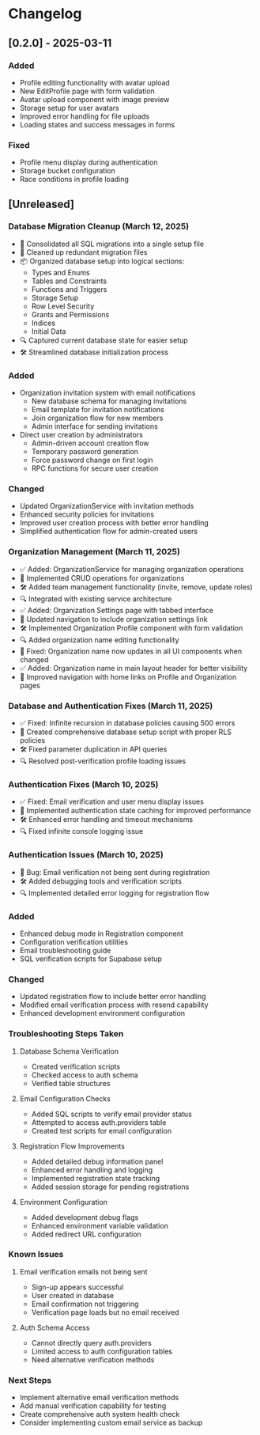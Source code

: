 # Changelog

## [0.2.0] - 2025-03-11

### Added

- Profile editing functionality with avatar upload
- New EditProfile page with form validation
- Avatar upload component with image preview
- Storage setup for user avatars
- Improved error handling for file uploads
- Loading states and success messages in forms

### Fixed

- Profile menu display during authentication
- Storage bucket configuration
- Race conditions in profile loading

## [Unreleased]

### Database Migration Cleanup (March 12, 2025)

- 🔄 Consolidated all SQL migrations into a single setup file
- 🧹 Cleaned up redundant migration files
- 📦 Organized database setup into logical sections:
  - Types and Enums
  - Tables and Constraints
  - Functions and Triggers
  - Storage Setup
  - Row Level Security
  - Grants and Permissions
  - Indices
  - Initial Data
- 🔍 Captured current database state for easier setup
- 🛠️ Streamlined database initialization process

### Added

- Organization invitation system with email notifications
  - New database schema for managing invitations
  - Email template for invitation notifications
  - Join organization flow for new members
  - Admin interface for sending invitations
- Direct user creation by administrators
  - Admin-driven account creation flow
  - Temporary password generation
  - Force password change on first login
  - RPC functions for secure user creation

### Changed

- Updated OrganizationService with invitation methods
- Enhanced security policies for invitations
- Improved user creation process with better error handling
- Simplified authentication flow for admin-created users

### Organization Management (March 11, 2025)

- ✅ Added: OrganizationService for managing organization operations
- 🔄 Implemented CRUD operations for organizations
- 🛠️ Added team management functionality (invite, remove, update roles)
- 🔍 Integrated with existing service architecture
- ✅ Added: Organization Settings page with tabbed interface
- 🔄 Updated navigation to include organization settings link
- 🛠️ Implemented Organization Profile component with form validation
- 🔍 Added organization name editing functionality
- 🐛 Fixed: Organization name now updates in all UI components when changed
- ✅ Added: Organization name in main layout header for better visibility
- 🔄 Improved navigation with home links on Profile and Organization pages

### Database and Authentication Fixes (March 11, 2025)

- ✅ Fixed: Infinite recursion in database policies causing 500 errors
- 🔄 Created comprehensive database setup script with proper RLS policies
- 🛠️ Fixed parameter duplication in API queries
- 🔍 Resolved post-verification profile loading issues

### Authentication Fixes (March 10, 2025)

- ✅ Fixed: Email verification and user menu display issues
- 🔄 Implemented authentication state caching for improved performance
- 🛠️ Enhanced error handling and timeout mechanisms
- 🔍 Fixed infinite console logging issue

### Authentication Issues (March 10, 2025)

- 🐛 Bug: Email verification not being sent during registration
- 🛠️ Added debugging tools and verification scripts
- 🔍 Implemented detailed error logging for registration flow

### Added

- Enhanced debug mode in Registration component
- Configuration verification utilities
- Email troubleshooting guide
- SQL verification scripts for Supabase setup

### Changed

- Updated registration flow to include better error handling
- Modified email verification process with resend capability
- Enhanced development environment configuration

### Troubleshooting Steps Taken

1. Database Schema Verification

   - Created verification scripts
   - Checked access to auth schema
   - Verified table structures

2. Email Configuration Checks

   - Added SQL scripts to verify email provider status
   - Attempted to access auth.providers table
   - Created test scripts for email configuration

3. Registration Flow Improvements

   - Added detailed debug information panel
   - Enhanced error handling and logging
   - Implemented registration state tracking
   - Added session storage for pending registrations

4. Environment Configuration
   - Added development debug flags
   - Enhanced environment variable validation
   - Added redirect URL configuration

### Known Issues

1. Email verification emails not being sent

   - Sign-up appears successful
   - User created in database
   - Email confirmation not triggering
   - Verification page loads but no email received

2. Auth Schema Access
   - Cannot directly query auth.providers
   - Limited access to auth configuration tables
   - Need alternative verification methods

### Next Steps

- Implement alternative email verification methods
- Add manual verification capability for testing
- Create comprehensive auth system health check
- Consider implementing custom email service as backup
